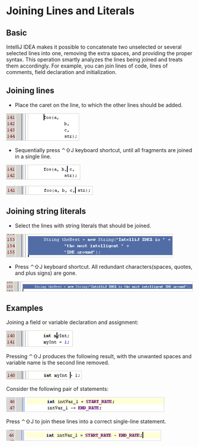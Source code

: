 # Joining Lines and Literals

## Basic

IntelliJ IDEA makes it possible to concatenate two unselected or several selected lines  into one, removing the extra spaces, and providing the proper syntax.  This operation smartly analyzes the lines being joined and treats them accordingly. For example, you can join lines of code, lines of comments, field declaration and initialization.

## Joining lines

* Place the caret on the line, to which the other lines should be added.

![](/assets/1506527517980.png)



* Sequentially press ⌃⇧J keyboard shortcut, until all fragments are joined in a single line.

![](/assets/1506527587274.png)

![](/assets/1506527604961.png)



## Joining string literals

* Select the lines with string literals that should be joined.

![](/assets/1506527747198.png)

* Press ⌃⇧J keyboard shortcut. All redundant characters\(spaces, quotes, and plus signs\) are gone.

![](/assets/1506527760725.png)



## Examples

Joining a field or variable declaration and assignment:

![](/assets/1506527911245.png)

Pressing ⌃⇧J produces the following result, with the unwanted spaces and variable name is the second line removed.

![](/assets/1506527969211.png)

Consider the following pair of statements:

![](/assets/1506528011706.png)

Press ⌃⇧J to join these lines into a correct single-line statement.

![](/assets/1506528056555.png)

